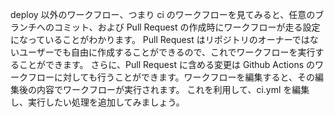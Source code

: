 deploy 以外のワークフロー、つまり ci のワークフローを見てみると、任意のブランチへのコミット、および Pull Request の作成時にワークフローが走る設定になっていることがわかります。
Pull Request はリポジトリのオーナーではないユーザーでも自由に作成することができるので、これでワークフローを実行することができます。
さらに、Pull Request に含める変更は Github Actions のワークフローに対しても行うことができます。ワークフローを編集すると、その編集後の内容でワークフローが実行されます。
これを利用して、ci.yml を編集し、実行したい処理を追加してみましょう。
